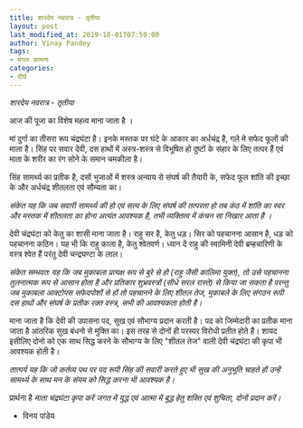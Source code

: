 ```yaml
---
title: शारदेय नवरात्र - तृतीया
layout: post
last_modified_at: 2019-10-01T07:59:00
author: Vinay Pandey
tags:
- मंगल कामना
categories:
- दीर्घ
---
```

*शारदेय नवरात्र - तृतीया*

आज की पूजा का विशेष महत्व माना जाता है ।

मां दुर्गा का तीसरा रूप चंद्रघंटा है। इनके मस्तक पर घंटे के आकार का अर्धचंद्र है, गले मे सफेद फूलों की माला है। सिंह पर सवार देवी, दस हाथों में अस्त्र-शस्त्र से विभूषित हो दुष्‍टों के संहार के लिए तत्पर हैं एवं माता के शरीर का रंग सोने के समान चमकीला है। 

सिंह सामर्थ्य का प्रतीक है, दसों भुजाओं में शस्त्र अन्याय से संघर्ष की तैयारी के, सफेद फूल शांति की इच्छा के और अर्धचंद्र शीतलता एवं सौम्यता का। 

*संकेत यह कि जब सवारी सामर्थ्य की हो एवं सत्य के लिए संघर्ष की तत्परता हो तब कंठ में शांति का स्वर और मस्तक में शीतलता का होना अत्यंत आवश्यक है, तभी व्यक्तित्व में कंचन सा निखार आता है ।*

देवी चंद्रघंटा को केतु का शासी माना जाता है। राहु सर है, केतु धड़। सिर को पहचानना आसान है, धड़ को पहचानना कठिन। यह भी कि राहु काला है, केतु श्वेतवर्ण। ध्यान दें राहु की स्वामिनी देवी ब्रम्हचारिणी के वस्त्र श्वेत हैं परंतु देवी चन्द्रघण्टा के लाल।  

*संकेत सम्भवतः यह कि जब मुकाबला प्रत्यक्ष रूप से बुरे से हो (राहु जैसी कालिमा युक्त), तो उसे पहचानना तुलनात्मक रूप से आसान होता है और प्रतिकार शुभ्रवस्त्रों (सीधे सरल रास्ते) से किया जा सकता है परन्तु जब मुकाबला आक्टोपस सफेदपोशों से हों तो पहचानने के लिए शीतल तेज, मुकाबले के लिए संगठन रूपी दस हाथों और संघर्ष के प्रतीक रक्त वस्त्र, सभी की आवश्यकता होती है।*

माना जाता है कि देवी की उपासना पद, सुख एवं सौभाग्य प्रदान करती है। पद को जिम्मेदारी का प्रतीक माना जाता है आंतरिक सुख बंधनो से मुक्ति का। इस तरह से दोनों ही परस्पर विरोधी प्रतीत होते हैं। शायद इसीलिए दोनो को एक साथ सिद्ध करने के सौभाग्य के लिए "शीतल तेज" वाली देवी चंद्रघंटा की कृपा भी आवश्यक होती है।

 *तात्पर्य यह कि जो कर्तव्य पथ पर पद रूपी सिंह की सवारी करते हुए भी सुख की अनुभूति चाहते हों उन्हें सामर्थ्य के साथ मन के संयम को सिद्ध करना भी आवश्यक है।*

प्रार्थना है
*माता चंद्रघंटा कृपा करें*
*जगत में युद्ध एवं आत्मा में बुद्ध हेतु शक्ति एवं शुचिता, दोनों प्रदान करें।*

- विनय पांडेय


